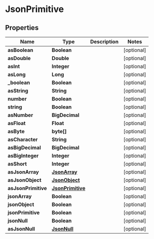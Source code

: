 

# JsonPrimitive


## Properties

| Name | Type | Description | Notes |
|------------ | ------------- | ------------- | -------------|
|**asBoolean** | **Boolean** |  |  [optional] |
|**asDouble** | **Double** |  |  [optional] |
|**asInt** | **Integer** |  |  [optional] |
|**asLong** | **Long** |  |  [optional] |
|**_boolean** | **Boolean** |  |  [optional] |
|**asString** | **String** |  |  [optional] |
|**number** | **Boolean** |  |  [optional] |
|**string** | **Boolean** |  |  [optional] |
|**asNumber** | **BigDecimal** |  |  [optional] |
|**asFloat** | **Float** |  |  [optional] |
|**asByte** | **byte[]** |  |  [optional] |
|**asCharacter** | **String** |  |  [optional] |
|**asBigDecimal** | **BigDecimal** |  |  [optional] |
|**asBigInteger** | **Integer** |  |  [optional] |
|**asShort** | **Integer** |  |  [optional] |
|**asJsonArray** | [**JsonArray**](JsonArray.md) |  |  [optional] |
|**asJsonObject** | [**JsonObject**](JsonObject.md) |  |  [optional] |
|**asJsonPrimitive** | [**JsonPrimitive**](JsonPrimitive.md) |  |  [optional] |
|**jsonArray** | **Boolean** |  |  [optional] |
|**jsonObject** | **Boolean** |  |  [optional] |
|**jsonPrimitive** | **Boolean** |  |  [optional] |
|**jsonNull** | **Boolean** |  |  [optional] |
|**asJsonNull** | [**JsonNull**](JsonNull.md) |  |  [optional] |



